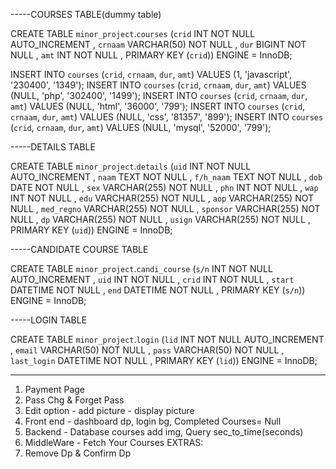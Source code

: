 <!-- * Databases -->
-----COURSES TABLE(dummy table)

CREATE TABLE `minor_project`.`courses` (`crid` INT NOT NULL AUTO_INCREMENT , `crnaam` VARCHAR(50) NOT NULL , `dur` BIGINT NOT NULL , `amt` INT NOT NULL , PRIMARY KEY (`crid`)) ENGINE = InnoDB;

INSERT INTO `courses` (`crid`, `crnaam`, `dur`, `amt`) VALUES (1, 'javascript', '230400', '1349');
INSERT INTO `courses` (`crid`, `crnaam`, `dur`, `amt`) VALUES (NULL, 'php', '302400', '1499');
INSERT INTO `courses` (`crid`, `crnaam`, `dur`, `amt`) VALUES (NULL, 'html', '36000', '799');
INSERT INTO `courses` (`crid`, `crnaam`, `dur`, `amt`) VALUES (NULL, 'css', '81357', '899');
INSERT INTO `courses` (`crid`, `crnaam`, `dur`, `amt`) VALUES (NULL, 'mysql', '52000', '799');


-----DETAILS TABLE

CREATE TABLE `minor_project`.`details` (`uid` INT NOT NULL AUTO_INCREMENT , `naam` TEXT NOT NULL , `f/h_naam` TEXT NOT NULL , `dob` DATE NOT NULL , `sex` VARCHAR(255) NOT NULL , `phn` INT NOT NULL , `wap` INT NOT NULL , `edu` VARCHAR(255) NOT NULL , `aop` VARCHAR(255) NOT NULL , `med_regno` VARCHAR(255) NOT NULL , `sponsor` VARCHAR(255) NOT NULL , `dp` VARCHAR(255) NOT NULL , `usign` VARCHAR(255) NOT NULL , PRIMARY KEY (`uid`)) ENGINE = InnoDB;


-----CANDIDATE COURSE TABLE

CREATE TABLE `minor_project`.`candi_course` (`s/n` INT NOT NULL AUTO_INCREMENT , `uid` INT NOT NULL , `crid` INT NOT NULL , `start` DATETIME NOT NULL , `end` DATETIME NOT NULL , PRIMARY KEY (`s/n`)) ENGINE = InnoDB;


-----LOGIN TABLE

CREATE TABLE `minor_project`.`login` (`lid` INT NOT NULL AUTO_INCREMENT , `email` VARCHAR(50) NOT NULL , `pass` VARCHAR(50) NOT NULL , `last_login` DATETIME NOT NULL , PRIMARY KEY (`lid`)) ENGINE = InnoDB;


-------------------------------------------------------------------------------------------------------------------------------


<!-- !To Do List: -->
1. Payment Page
2. Pass Chg & Forget Pass
3. Edit option - add picture - display picture
4. Front end - dashboard dp, login bg, Completed Courses= Null
5. Backend - Database courses add img, Query sec_to_time(seconds)
6. MiddleWare - Fetch Your Courses
EXTRAS:
7. Remove Dp & Confirm Dp